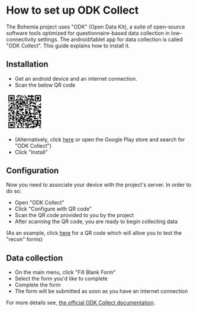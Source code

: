 # How to set up ODK Collect


The Bohemia project uses "ODK" (Open Data Kit), a suite of open-source software tools optimized for questionnaire-based data collection in low-connectivity settings. The android/tablet app for data collection is called "ODK Collect". This guide explains how to install it.

## Installation

- Get an android device and an internet connection.
- Scan the below QR code
<img src="img/collectqr.png" alt="ODK Collect QR code" width="100"/>

- (Alternatively, click [here](https://play.google.com/store/apps/details?id=org.odk.collect.android) or open the Google Play store and search for "ODK Collect")
- Click "Install"


## Configuration

Now you need to associate your device with the project's server. In order to do so:

- Open "ODK Collect"
- Click "Configure with QR code"
- Scan the QR code provided to you by the project
- After scanning the QR code, you are ready to begin collecting data

(As an example, click [here](img/recontesting.png) for a QR code which will allow you to test the "recon" forms)

## Data collection

- On the main menu, click "Fill Blank Form"
- Select the form you'd like to complete
- Complete the form
- The form will be submitted as soon as you have an internet connection


For more details see, [the official ODK Collect documentation](https://docs.getodk.org/collect-install/).
